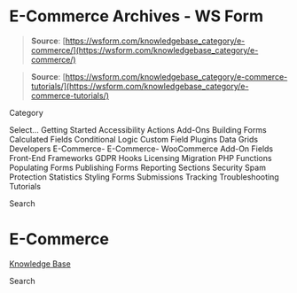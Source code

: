 # E-Commerce Archives - WS Form

> **Source**: [https://wsform.com/knowledgebase_category/e-commerce/](https://wsform.com/knowledgebase_category/e-commerce/)


> **Source**: [https://wsform.com/knowledgebase_category/e-commerce-tutorials/](https://wsform.com/knowledgebase_category/e-commerce-tutorials/)


Category

Select...
 Getting Started Accessibility Actions Add-Ons Building Forms Calculated Fields Conditional Logic Custom Field Plugins Data Grids Developers E-Commerce- E-Commerce- WooCommerce Add-On Fields Front-End Frameworks GDPR Hooks Licensing Migration PHP Functions Populating Forms Publishing Forms Reporting Sections Security Spam Protection Statistics Styling Forms Submissions Tracking Troubleshooting Tutorials

Search

# E-Commerce

 

[Knowledge Base](https://wsform.com/knowledgebase/)

Search

